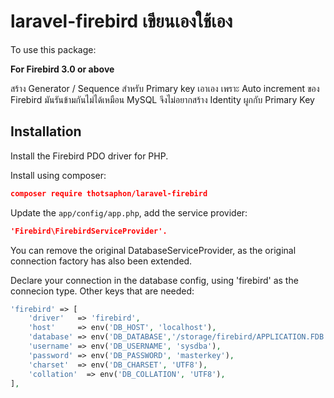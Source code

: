 # laravel-firebird เขียนเองใช้เอง

To use this package:

**For Firebird 3.0 or above**

สร้าง Generator / Sequence สำหรับ Primary key เอาเอง เพราะ Auto increment ของ Firebird มันรันข้ามกันไม่ได้เหมือน MySQL จึงไม่อยากสร้าง Identity ผูกกับ Primary Key

Installation
------------

Install the Firebird PDO driver for PHP.


Install using composer:
```json
composer require thotsaphon/laravel-firebird
```

Update the `app/config/app.php`, add the service provider:
```json
'Firebird\FirebirdServiceProvider'.
```

You can remove the original DatabaseServiceProvider, as the original connection factory has also been extended.

Declare your connection in the database config, using 'firebird' as the
connecion type.
Other keys that are needed:
```php
'firebird' => [
    'driver'   => 'firebird',
    'host'     => env('DB_HOST', 'localhost'),
    'database' => env('DB_DATABASE','/storage/firebird/APPLICATION.FDB'),
    'username' => env('DB_USERNAME', 'sysdba'),
    'password' => env('DB_PASSWORD', 'masterkey'),
    'charset'  => env('DB_CHARSET', 'UTF8'),
    'collation'  => env('DB_COLLATION', 'UTF8'),
],
```
